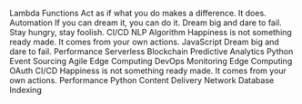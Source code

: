 Lambda Functions Act as if what you do makes a difference. It does. Automation If you can dream it, you can do it. Dream big and dare to fail. Stay hungry, stay foolish. CI/CD NLP Algorithm Happiness is not something ready made. It comes from your own actions.
JavaScript Dream big and dare to fail. Performance Serverless Blockchain Predictive Analytics Python Event Sourcing Agile Edge Computing
DevOps Monitoring Edge Computing OAuth CI/CD
Happiness is not something ready made. It comes from your own actions. Performance Python Content Delivery Network Database Indexing
